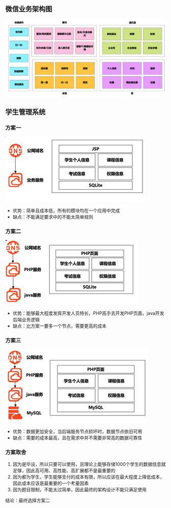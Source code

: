 ## 微信业务架构图
![img.png](img.png)


## 学生管理系统
### 方案一
![img_1.png](img_1.png)
* 优势：简单且成本低，所有的模块均在一个应用中完成
* 缺点：不能满足要求中的不能太简单规则

### 方案二
![img_2.png](img_2.png)
* 优势：能够最大程度发挥开发人员特长，PHP高手去开发PHP页面，java开发后端业务逻辑
* 缺点：比方案一要多一个节点，需要更高的成本

### 方案三
![img_3.png](img_3.png)

* 优势：数据更加安全，当后端服务节点损坏时，数据节点依旧可用
* 缺点：需要的成本最高，且在需求中并不需要非常高的数据可靠性

### 方案取舍
1. 因为是毕设，所以只要可以使用，且理论上能够存储1000个学生的数据信息就足够，因此高可用、高性能、高扩展都不是最重要的
2. 因为都为学生，学生能够支付的成本有限，所以应该在最大程度上降低成本，因此成本应该是最重要的一个考量因素
3. 因为题目限制，不能太过简单，因此最终的架构设计不能只满足使用

结论：最终选择方案二